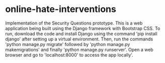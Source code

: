# online-hate-interventions
Implementation of the Security Questions prototype.
This is a web application being built using the Django framework with Bootstrap CSS. 
To run, download the code and install Django using the command 'pip install django' after setting up a virtual environment. Then, run the commands 'python manage.py migrate' followed by 'python manage.py makemigrations' and finally 'python manage.py runserver'. Open a web browser and go to 'localhost:8000' to access the app locally'.
